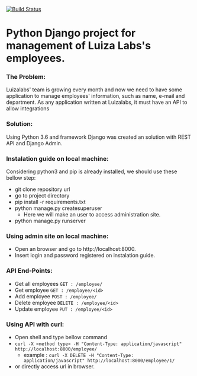 [![Build Status](https://travis-ci.com/jeffersonkr/Luizalabs-Employee-Manager.svg?branch=master)](https://travis-ci.com/jeffersonkr/Luizalabs-Employee-Manager)

Python Django project for management of Luiza Labs's employees.
==================================================================

### The Problem:
Luizalabs' team is growing every month and now we need to have some application to manage
employees' information, such as name, e-mail and department. As any application written at
Luizalabs, it must have an API to allow integrations

### Solution:
Using Python 3.6 and framework Django was created an solution with REST API and Django Admin.

### Instalation guide on local machine:
Considering python3 and pip is already installed, we should use these bellow step:
 - git clone repository url
 - go to project directory
 - pip install -r requirements.txt
 - python manage.py createsuperuser
    - Here we will make an user to access administration site.
 - python manage.py runserver

### Using admin site on local machine:
 - Open an browser and go to http://localhost:8000.
 - Insert login and password registered on instalation guide.

### API End-Points:
 - Get all employees ` GET : /employee/ `
 - Get employee ` GET : /employee/<id> `
 - Add employee ` POST : /employee/ `
 - Delete employee ` DELETE : /employee/<id> `
 - Update employee ` PUT : /employee/<id> `

### Using API with curl:
 - Open shell and type bellow command
 - `curl -X <method type> -H "Content-Type: application/javascript" http://localhost:8000/employee/`
    - example : `curl -X DELETE -H "Content-Type: application/javascript" http://localhost:8000/employee/1/ `
 - or directly access url in browser.